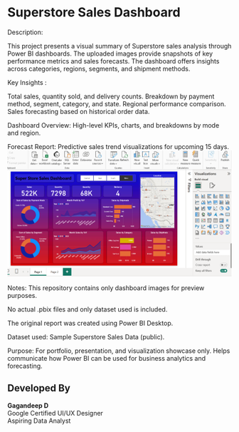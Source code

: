 # Superstore Sales Dashboard

Description: 

This project presents a visual summary of Superstore sales analysis through Power BI dashboards. 
The uploaded images provide snapshots of key performance metrics and sales forecasts.
The dashboard offers insights across categories, regions, segments, and shipment methods.

Key Insights : 

Total sales, quantity sold, and delivery counts.
Breakdown by payment method, segment, category, and state.
Regional performance comparison.
Sales forecasting based on historical order data.

Dashboard Overview: 
High-level KPIs, charts, and breakdowns by mode and region.

Forecast Report:
Predictive sales trend visualizations for upcoming 15 days.
![SuperStore Sales Dataset](https://github.com/gagandeep1763/Super-Store-Sales-Dashboard/blob/main/Page%201.png)

Notes:
This repository contains only dashboard images for preview purposes.

No actual .pbix files and only dataset used is included.

The original report was created using Power BI Desktop.

Dataset used: Sample Superstore Sales Data (public).

Purpose: 
For portfolio, presentation, and visualization showcase only. Helps communicate how Power BI can be used for business analytics and forecasting.


## Developed By

**Gagandeep D**  
Google Certified UI/UX Designer  
Aspiring Data Analyst
